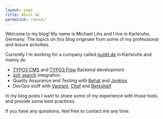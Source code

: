```yaml
---
layout: page
title: About me
permalink: /about/
---
```


Welcome to my blog! My name is Michael Lihs and I live in Karlsruhe, Germany. The topics on this blog originate from some of my professional and leisure activities.

Currently I'm working for a company called [punkt.de] in Karlsruhe and mainly do

* [TYPO3 CMS] and [TYPO3 Flow] Backend development
* [solr search] integration
* Quality Assurance and Testing with [Behat] and [Jenkins]
* DevOps stuff with [Vagrant], [Chef] and [Berkshelf]

In my blog posts I want to share some of my experience with those tools and provide some best practices.

If you have any questions, feel free to contact me any time.

[punkt.de]:				http://www.punkt.de
[TYPO3 CMS]:			http://www.typo3.org
[TYPO3 Flow]:			http://flow.typo3.org
[solr search]:			http://lucene.apache.org/solr/
[Behat]:				http://behat.org
[Jenkins]:				https://jenkins-ci.org/
[Vagrant]:				http://vagrantup.com
[Chef]:					http://chef.io
[Berkshelf]:			http://berkshelf.com
